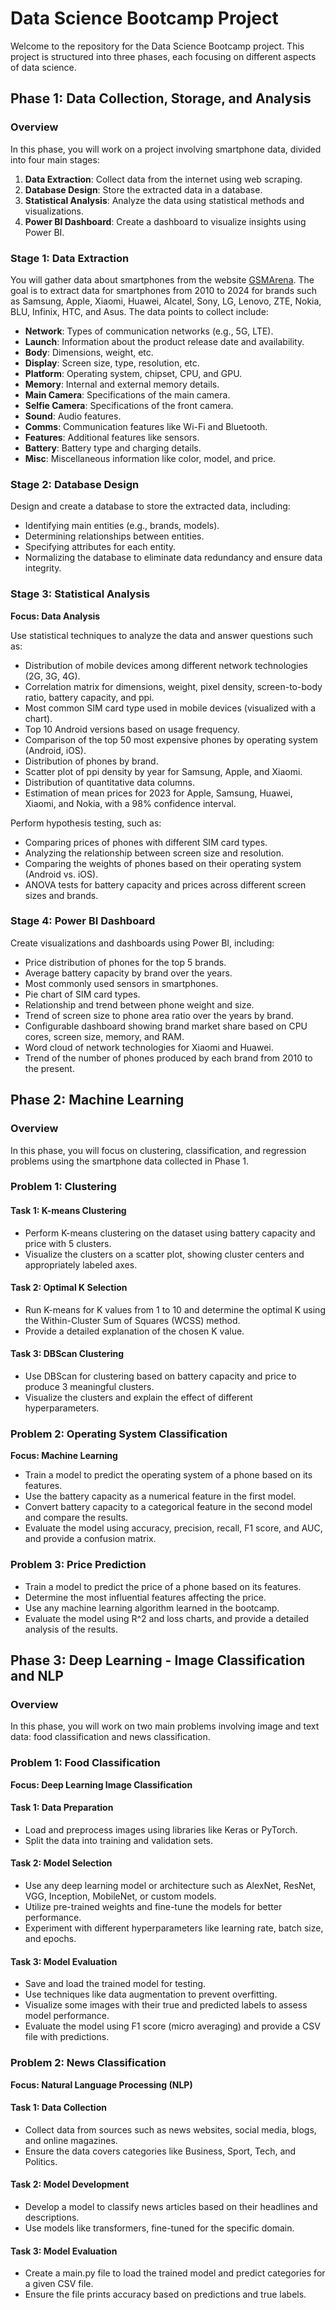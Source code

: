 # Data Science Bootcamp Project

Welcome to the repository for the Data Science Bootcamp project. This project is structured into three phases, each focusing on different aspects of data science.

## Phase 1: Data Collection, Storage, and Analysis

### Overview

In this phase, you will work on a project involving smartphone data, divided into four main stages:

1. **Data Extraction**: Collect data from the internet using web scraping.
2. **Database Design**: Store the extracted data in a database.
3. **Statistical Analysis**: Analyze the data using statistical methods and visualizations.
4. **Power BI Dashboard**: Create a dashboard to visualize insights using Power BI.

### Stage 1: Data Extraction

You will gather data about smartphones from the website [GSMArena](https://www.gsmarena.com). The goal is to extract data for smartphones from 2010 to 2024 for brands such as Samsung, Apple, Xiaomi, Huawei, Alcatel, Sony, LG, Lenovo, ZTE, Nokia, BLU, Infinix, HTC, and Asus. The data points to collect include:

- **Network**: Types of communication networks (e.g., 5G, LTE).
- **Launch**: Information about the product release date and availability.
- **Body**: Dimensions, weight, etc.
- **Display**: Screen size, type, resolution, etc.
- **Platform**: Operating system, chipset, CPU, and GPU.
- **Memory**: Internal and external memory details.
- **Main Camera**: Specifications of the main camera.
- **Selfie Camera**: Specifications of the front camera.
- **Sound**: Audio features.
- **Comms**: Communication features like Wi-Fi and Bluetooth.
- **Features**: Additional features like sensors.
- **Battery**: Battery type and charging details.
- **Misc**: Miscellaneous information like color, model, and price.

### Stage 2: Database Design

Design and create a database to store the extracted data, including:

- Identifying main entities (e.g., brands, models).
- Determining relationships between entities.
- Specifying attributes for each entity.
- Normalizing the database to eliminate data redundancy and ensure data integrity.

### Stage 3: Statistical Analysis

**Focus: Data Analysis**

Use statistical techniques to analyze the data and answer questions such as:

- Distribution of mobile devices among different network technologies (2G, 3G, 4G).
- Correlation matrix for dimensions, weight, pixel density, screen-to-body ratio, battery capacity, and ppi.
- Most common SIM card type used in mobile devices (visualized with a chart).
- Top 10 Android versions based on usage frequency.
- Comparison of the top 50 most expensive phones by operating system (Android, iOS).
- Distribution of phones by brand.
- Scatter plot of ppi density by year for Samsung, Apple, and Xiaomi.
- Distribution of quantitative data columns.
- Estimation of mean prices for 2023 for Apple, Samsung, Huawei, Xiaomi, and Nokia, with a 98% confidence interval.

Perform hypothesis testing, such as:

- Comparing prices of phones with different SIM card types.
- Analyzing the relationship between screen size and resolution.
- Comparing the weights of phones based on their operating system (Android vs. iOS).
- ANOVA tests for battery capacity and prices across different screen sizes and brands.

### Stage 4: Power BI Dashboard

Create visualizations and dashboards using Power BI, including:

- Price distribution of phones for the top 5 brands.
- Average battery capacity by brand over the years.
- Most commonly used sensors in smartphones.
- Pie chart of SIM card types.
- Relationship and trend between phone weight and size.
- Trend of screen size to phone area ratio over the years by brand.
- Configurable dashboard showing brand market share based on CPU cores, screen size, memory, and RAM.
- Word cloud of network technologies for Xiaomi and Huawei.
- Trend of the number of phones produced by each brand from 2010 to the present.

## Phase 2: Machine Learning

### Overview

In this phase, you will focus on clustering, classification, and regression problems using the smartphone data collected in Phase 1.

### Problem 1: Clustering

#### Task 1: K-means Clustering

- Perform K-means clustering on the dataset using battery capacity and price with 5 clusters.
- Visualize the clusters on a scatter plot, showing cluster centers and appropriately labeled axes.

#### Task 2: Optimal K Selection

- Run K-means for K values from 1 to 10 and determine the optimal K using the Within-Cluster Sum of Squares (WCSS) method.
- Provide a detailed explanation of the chosen K value.

#### Task 3: DBScan Clustering

- Use DBScan for clustering based on battery capacity and price to produce 3 meaningful clusters.
- Visualize the clusters and explain the effect of different hyperparameters.

### Problem 2: Operating System Classification

**Focus: Machine Learning**

- Train a model to predict the operating system of a phone based on its features.
- Use the battery capacity as a numerical feature in the first model.
- Convert battery capacity to a categorical feature in the second model and compare the results.
- Evaluate the model using accuracy, precision, recall, F1 score, and AUC, and provide a confusion matrix.

### Problem 3: Price Prediction

- Train a model to predict the price of a phone based on its features.
- Determine the most influential features affecting the price.
- Use any machine learning algorithm learned in the bootcamp.
- Evaluate the model using R^2 and loss charts, and provide a detailed analysis of the results.

## Phase 3: Deep Learning - Image Classification and NLP

### Overview

In this phase, you will work on two main problems involving image and text data: food classification and news classification.

### Problem 1: Food Classification

**Focus: Deep Learning Image Classification**

#### Task 1: Data Preparation

- Load and preprocess images using libraries like Keras or PyTorch.
- Split the data into training and validation sets.

#### Task 2: Model Selection

- Use any deep learning model or architecture such as AlexNet, ResNet, VGG, Inception, MobileNet, or custom models.
- Utilize pre-trained weights and fine-tune the models for better performance.
- Experiment with different hyperparameters like learning rate, batch size, and epochs.

#### Task 3: Model Evaluation

- Save and load the trained model for testing.
- Use techniques like data augmentation to prevent overfitting.
- Visualize some images with their true and predicted labels to assess model performance.
- Evaluate the model using F1 score (micro averaging) and provide a CSV file with predictions.

### Problem 2: News Classification

**Focus: Natural Language Processing (NLP)**

#### Task 1: Data Collection

- Collect data from sources such as news websites, social media, blogs, and online magazines.
- Ensure the data covers categories like Business, Sport, Tech, and Politics.

#### Task 2: Model Development

- Develop a model to classify news articles based on their headlines and descriptions.
- Use models like transformers, fine-tuned for the specific domain.

#### Task 3: Model Evaluation

- Create a main.py file to load the trained model and predict categories for a given CSV file.
- Ensure the file prints accuracy based on predictions and true labels.

